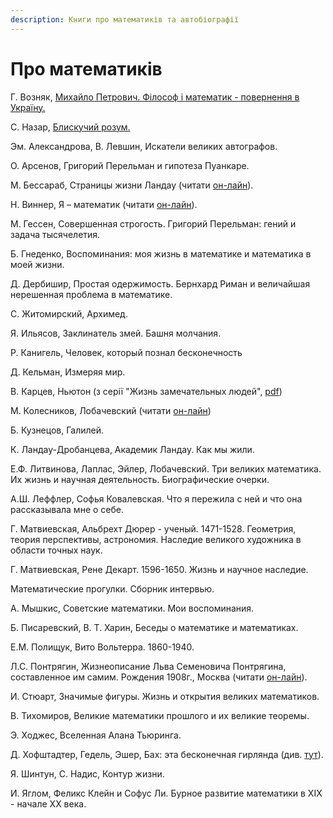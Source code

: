 ```yaml
---
description: Книги про математиків та автобіографії
---
```


# Про математиків

Г. Возняк, [Михайло Петрович. Філософ і математик - повернення в Україну.](https://www.yakaboo.ua/mihajlo-petrovich-filosof-i-matematik-povernennja-v-ukrainu.html)

С. Назар, [Блискучий розум.](https://bookclub.ua/catalog/books/pop/bliskuchiy-rozum)



Эм. Александрова, В. Левшин, Искатели великих автографов.

О. Арсенов, Григорий Перельман и гипотеза Пуанкаре.

М. Бессараб, Страницы жизни Ландау \(читати [он-лайн](http://www.prometeus.nsc.ru/archives/exhibits/landau/pagelife.ssi)\).

Н. Виннер, Я – математик \(читати [он-лайн](http://mathemlib.ru/books/item/f00/s00/z0000028/index.shtml)\).

М. Гессен, Совершенная строгость. Григорий Перельман: гений и задача тысячелетия.

Б. Гнеденко, Воспоминания: моя жизнь в математике и математика в моей жизни.

Д. Дербишир, Простая одержимость. Бернхард Риман и величайшая нерешенная проблема в математике.

С. Житомирский, Архимед.

Я. Ильясов, Заклинатель змей. Башня молчания.

Р. Канигель, Человек, который познал бесконечность

Д. Кельман, Измеряя мир.

В. Карцев, Ньютон \(з серії "Жизнь замечательных людей", [pdf](http://pyrkov-professor.ru/Portals/0/Mediateka/School/karcev_v_p_nyuton.pdf)\)

М. Колесников, Лобачевский \(читати [он-лайн](https://www.litmir.me/br/?b=196949&p=1)\)

Б. Кузнецов, Галилей.

К. Ландау-Дробанцева, Академик Ландау. Как мы жили.

Е.Ф. Литвинова, Лаплас, Эйлер, Лобачевский. Три великих математика. Их жизнь и научная деятельность. Биографические очерки.

А.Ш. Леффлер, Софья Ковалевская. Что я пережила с ней и что она рассказывала мне о себе.

Г. Матвиевская, Альбрехт Дюрер - ученый. 1471-1528. Геометрия, теория перспективы, астрономия. Наследие великого художника в области точных наук.

Г. Матвиевская, Рене Декарт. 1596-1650. Жизнь и научное наследие.

Математические прогулки. Сборник интервью.

А. Мышкис, Советские математики. Мои воспоминания.

Б. Писаревский, В. Т. Харин, Беседы о математике и математиках.

Е.М. Полищук, Вито Вольтерра. 1860-1940.

Л.С. Понтрягин, Жизнеописание Льва Семеновича Понтрягина, составленное им самим. Рождения 1908г., Москва \(читати [он-лайн](http://ega-math.narod.ru/LSP/book.htm)\).

И. Стюарт, Значимые фигуры. Жизнь и открытия великих математиков.

В. Тихомиров, Великие математики прошлого и их великие теоремы.

Э. Ходжес, Вселенная Алана Тьюринга.

Д. Хофштадтер, Гедель, Эшер, Бах: эта бесконечная гирлянда \(див. [тут](https://royallib.com/book/hofshtadter_daglas/gedel_esher_bah_eta_beskonechnaya_girlyanda.html)\).

Я. Шинтун, С. Надис, Контур жизни.

И. Яглом, Феликс Клейн и Софус Ли. Бурное развитие математики в ХІХ - начале ХХ века.

